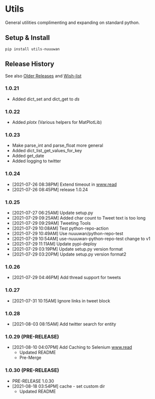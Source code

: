 # Utils

General utilities complimenting and expanding on standard python.

## Setup & Install

```
pip install utils-nuuuwan
```

## Release History
See also [Older Releases](OLDER_RELEASES.md) and [Wish-list](WISHLIST.md)

### 1.0.21
* Added dict_set and dict_get to *ds*

### 1.0.22
* Added *plotx* (Various helpers for MatPlotLib)

### 1.0.23
* Make parse_int and parse_float more general
* Added dict_list_get_values_for_key
* Added get_date
* Added logging to twitter

### 1.0.24
* [2021-07-26 08:38PM] Extend timeout in www.read
* [2021-07-26 08:45PM] release 1.0.24

### 1.0.25
* [2021-07-27 06:25AM] Update setup.py
* [2021-07-29 09:25AM] Added char count to Tweet text is too long
* [2021-07-29 09:29AM] Tweeting Tools
* [2021-07-29 10:08AM] Test python-repo-action
* [2021-07-29 10:49AM] Use nuuuwan/python-repo-test
* [2021-07-29 10:54AM] use-nuuuwan-python-repo-test change to v1
* [2021-07-29 11:11AM] Update pypi-deploy
* [2021-07-29 03:19PM] Update setup.py version format
* [2021-07-29 03:20PM] Update setup.py version format2

### 1.0.26
* [2021-07-29 04:46PM] Add thread support for tweets

### 1.0.27
* [2021-07-31 10:15AM] Ignore links in tweet block

### 1.0.28 
* [2021-08-03 08:15AM] Add twitter search for entity
### 1.0.29 (PRE-RELEASE)
* [2021-08-10 04:07PM] Add Caching to Selenium www.read
  * Updated README
  * Pre-Merge
### 1.0.30 (PRE-RELEASE)
  * PRE-RELEASE 1.0.30
* [2021-08-18 03:54PM] cache - set custom dir
  * Updated README
